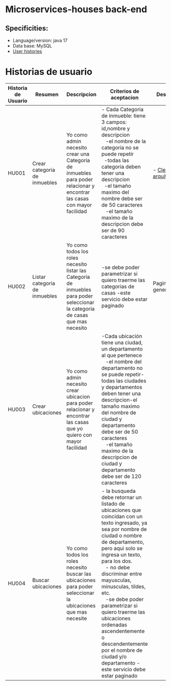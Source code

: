 # Microservices-houses back-end

## Specificities:
- Language/version: java 17
- Data base: MySQL
- [User histories](https://github.com/nateusse/microservices-houses/wiki/Historias-de-usuario)

# Historias de usuario

| Historia de Usuario   | Resumen |  Descripcion | Criterios de aceptacion| Desafios |
|----| ------|------|-------|----| 
| HU001 | Crear categoria de inmuebles | Yo como admin necesito crear una Categoria de inmuebles para poder relacionar y encontrar las casas con mayor facilidad|- Cada Categoria de inmueble: tiene 3 campos: id,nombre y descripcion <br>&nbsp;&nbsp; -el nombre de la categoria no se puede repetir <br>&nbsp;&nbsp;-todas las categoria deben tener una descripcion  <br>&nbsp;&nbsp;-el tamaño maximo del nombre debe ser de 50 caracteres <br>&nbsp;&nbsp; -el tamaño maximo de la descripcion debe ser de 90 caracteres| - [Clean arquitecture](https://github.com/nateusse/microservices-houses/wiki/HU001) |  
| HU002 | Listar categoria de inmuebles | Yo como todos los roles necesito listar las Categoria de inmuebles para poder seleccionar la categoria de casas que mas necesito|-se debe poder parametrizar si quiero traerme las categorias de casas -este servicio debe estar paginado| Paginado generico | 
| HU003 | Crear ubicaciones |Yo como admin necesito crear ubicacion para poder relacionar y encontrar las casas que yo quiero con mayor facilidad| -Cada ubicación tiene una ciudad, un departamento al que pertenece <br>&nbsp;&nbsp; -el nombre del departamento no se puede repetir-todas las ciudades y departamentos deben tener una descripcion-el tamaño maximo del nombre de ciudad y departamento debe ser de 50 caracteres <br>&nbsp;&nbsp; -el tamaño maximo de la descripcion de ciudad y departamento debe ser de 120 caracteres| | 
 HU004 | Buscar ubicaciones |Yo como todos los roles necesito buscar las ubicaciones para poder seleccionar la ubicaciones que mas necesite|- la busqueda debe retornar un listado de ubicaciones que coincidan con un texto ingresado, ya sea por nombre de ciudad o nombre de departamento, pero aqui solo se ingresa  un texto, para los dos. <br>&nbsp;&nbsp; - no debe discriminar entre mayusculas, minusculas, tildes, etc. <br>&nbsp;&nbsp; -se debe poder parametrizar si quiero traerme las ubicaciones ordenadas ascendentemente o descendentemente por el nombre de ciudad y/o departamento -este servicio debe estar paginado| | 


